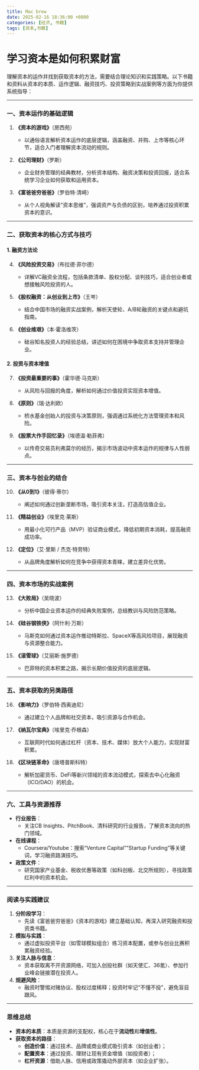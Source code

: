 ```yaml
---
title: Mac brew
date: 2025-02-16 18:36:00 +0800
categories: [经济, 书籍]
tags: [资本,书籍]
---
```


# 学习资本是如何积累财富


理解资本的运作并找到获取资本的方法，需要结合理论知识和实践策略。以下书籍和资料从资本的本质、运作逻辑、融资技巧、投资策略到实战案例等方面为你提供系统指导：

---

### **一、资本运作的基础逻辑**
1. **《资本的游戏》**（房西苑）  
   - 以通俗语言解析资本运作的底层逻辑，涵盖融资、并购、上市等核心环节，适合入门者理解资本流动的规则。

2. **《公司理财》**（罗斯）  
   - 企业财务管理的经典教材，分析资本结构、融资决策和投资回报，适合系统学习企业如何获取和运用资本。

3. **《富爸爸穷爸爸》**（罗伯特·清崎）  
   - 从个人视角解读“资本思维”，强调资产与负债的区别，培养通过投资积累资本的意识。

---

### **二、获取资本的核心方式与技巧**
#### **1. 融资方法论**
4. **《风险投资交易》**（布拉德·菲尔德）  
   - 详解VC融资全流程，包括条款清单、股权分配、谈判技巧，适合创业者或想接触风险投资的人。

5. **《股权融资：从创业到上市》**（王岑）  
   - 结合中国市场的融资实战案例，解析天使轮、A/B轮融资的关键点和避坑指南。

6. **《创业维艰》**（本·霍洛维茨）  
   - 硅谷知名投资人的经验总结，讲述如何在困境中争取资本支持并管理企业。

#### **2. 投资与资本增值**
7. **《投资最重要的事》**（霍华德·马克斯）  
   - 从风险与回报的角度，解析如何通过价值投资实现资本增值。

8. **《原则》**（瑞·达利欧）  
   - 桥水基金创始人的投资与决策原则，强调通过系统化方法管理资本和风险。

9. **《股票大作手回忆录》**（埃德温·勒菲弗）  
   - 以传奇交易员利弗莫尔的经历，揭示市场波动中资本运作的规律与人性弱点。

---

### **三、资本与创业的结合**
10. **《从0到1》**（彼得·蒂尔）  
    - 阐述如何通过创新垄断市场，吸引资本关注，打造高估值企业。

11. **《精益创业》**（埃里克·莱斯）  
    - 用最小化可行产品（MVP）验证商业模式，降低初期资本消耗，提高融资成功率。

12. **《定位》**（艾·里斯 / 杰克·特劳特）  
    - 从品牌角度解析如何在竞争中获得资本青睐，建立差异化优势。

---

### **四、资本市场的实战案例**
13. **《大败局》**（吴晓波）  
    - 分析中国企业资本运作的经典失败案例，总结教训与风险防范策略。

14. **《硅谷钢铁侠》**（阿什利·万斯）  
    - 马斯克如何通过资本运作推动特斯拉、SpaceX等高风险项目，展现融资与资源整合能力。

15. **《滚雪球》**（艾丽斯·施罗德）  
    - 巴菲特的资本积累之路，揭示长期价值投资的底层逻辑。

---

### **五、资本获取的另类路径**
16. **《影响力》**（罗伯特·西奥迪尼）  
    - 通过建立个人品牌和社交资本，吸引资源与合作机会。

17. **《纳瓦尔宝典》**（埃里克·乔根森）  
    - 互联网时代如何通过杠杆（资本、技术、媒体）放大个人能力，实现财富积累。

18. **《区块链革命》**（唐塔普斯科特）  
    - 解析加密货币、DeFi等新兴领域的资本流动模式，探索去中心化融资（ICO/DAO）的机会。

---

### **六、工具与资源推荐**
- **行业报告**：  
  - 关注CB Insights、PitchBook、清科研究的行业报告，了解资本流向的热门领域。  
- **在线课程**：  
  - Coursera/Youtube：搜索“Venture Capital”“Startup Funding”等关键词，学习融资路演技巧。  
- **政策文件**：  
  - 研究国家产业基金、税收优惠等政策（如科创板、北交所规则），寻找政策红利中的资本机会。

---

### **阅读与实践建议**
1. **分阶段学习**：  
   - 先读《富爸爸穷爸爸》《资本的游戏》建立基础认知，再深入研究融资和投资类书籍。  
2. **模拟与实践**：  
   - 通过虚拟投资平台（如雪球模拟组合）练习资本配置，或参与创业比赛积累融资经验。  
3. **关注人脉与信息**：  
   - 资本获取离不开资源网络，可加入创投社群（如天使汇、36氪）、参加行业峰会链接潜在投资人。  
4. **规避风险**：  
   - 融资时警惕对赌协议、股权过度稀释；投资时牢记“不懂不投”，避免盲目跟风。

---

### **思维总结**
- **资本的本质**：本质是资源的支配权，核心在于**流动性**和**增值性**。  
- **获取资本的路径**：  
  - **创造价值**：通过技术、品牌或商业模式吸引资本（如创业者）；  
  - **配置资本**：通过投资、理财让现有资金增值（如投资者）；  
  - **杠杆资源**：借助人脉、信用或政策撬动外部资本（如企业扩张）。  
